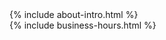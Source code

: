 <!-- About Section -->
<section id="about" class="text-center max-w-3xl mx-auto px-4 mt-12">
  {% include about-intro.html %}
</section>
<section class="text-center max-w-3xl mx-auto px-4 mt-12">
  {% include business-hours.html %}
</section>